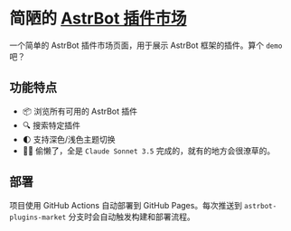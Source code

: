 # 简陋的 [AstrBot 插件市场](https://igcrystal-neo.github.io/Astrbot_Plugins_Market/)

一个简单的 AstrBot 插件市场页面，用于展示 AstrBot 框架的插件。算个 `demo` 吧？

## 功能特点

- 📦 浏览所有可用的 AstrBot 插件
- 🔍 搜索特定插件
- 🌓 支持深色/浅色主题切换
- 😶‍🌫️ 偷懒了，全是 `Claude Sonnet 3.5` 完成的，就有的地方会很潦草的。

## 部署

项目使用 GitHub Actions 自动部署到 GitHub Pages。每次推送到 `astrbot-plugins-market` 分支时会自动触发构建和部署流程。
